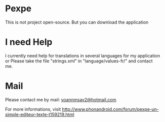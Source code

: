 # Pexpe
This is not project open-source. But you can download the application

# I need Help 
I currently need help for translations in several languages ​​for my application or Please take the file "strings.xml" in "language/values-fr/" and contact me.

# Mail
Please contact me by mail: yoannmsay2@hotmail.com

For more informations, visit http://www.phonandroid.com/forum/pexpe-un-simple-editeur-texte-t159219.html
